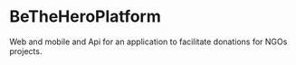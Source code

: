 # BeTheHeroPlatform
Web and mobile and Api for an application to facilitate donations for NGOs projects.
